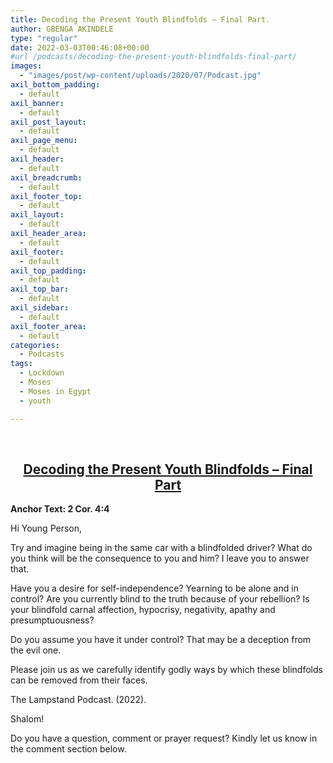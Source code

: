 ```yaml
---
title: Decoding the Present Youth Blindfolds – Final Part.
author: GBENGA AKINDELE
type: "regular"
date: 2022-03-03T00:46:08+00:00
#url /podcasts/decoding-the-present-youth-blindfolds-final-part/
images: 
  - "images/post/wp-content/uploads/2020/07/Podcast.jpg"
axil_bottom_padding:
  - default
axil_banner:
  - default
axil_post_layout:
  - default
axil_page_menu:
  - default
axil_header:
  - default
axil_breadcrumb:
  - default
axil_footer_top:
  - default
axil_layout:
  - default
axil_header_area:
  - default
axil_footer:
  - default
axil_top_padding:
  - default
axil_top_bar:
  - default
axil_sidebar:
  - default
axil_footer_area:
  - default
categories:
  - Podcasts
tags:
  - Lockdown
  - Moses
  - Moses in Egypt
  - youth

---
```

&nbsp;

<h2 style="text-align: center;">
  <strong><u>Decoding the Present Youth Blindfolds – Final Part</u></strong>
</h2>

**Anchor Text: 2 Cor. 4:4**

Hi Young Person,

Try and imagine being in the same car with a blindfolded driver? What do you think will be the consequence to you and him? I leave you to answer that.

Have you a desire for self-independence? Yearning to be alone and in control? Are you currently blind to the truth because of your rebellion? Is your blindfold carnal affection, hypocrisy, negativity, apathy and presumptuousness?

Do you assume you have it under control? That may be a deception from the evil one.

Please join us as we carefully identify godly ways by which these blindfolds can be removed from their faces.

The Lampstand Podcast. (2022).

Shalom!

Do you have a question, comment or prayer request? Kindly let us know in the comment section below.
